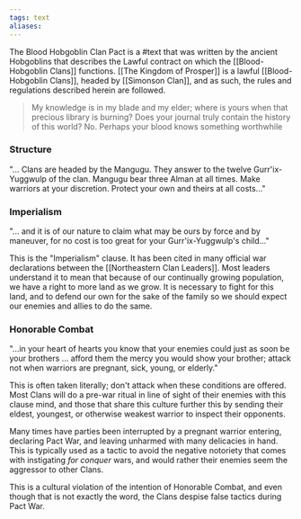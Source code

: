 ```yaml
---
tags: text
aliases:
---
```


The Blood Hobgoblin Clan Pact is a #text that was written by the ancient Hobgoblins that describes the Lawful contract on which the [[Blood-Hobgoblin Clans]] functions. [[The Kingdom of Prosper]] is a lawful [[Blood-Hobgoblin Clans]], headed by [[Simonson Clan]], and as such, the rules and regulations described herein are followed. 

> My knowledge is in my blade and my elder; where is yours when that precious library is burning? Does your journal truly contain the history of this world? No. Perhaps your blood knows something worthwhile

### Structure
"... Clans are headed by the Mangugu. They answer to the twelve Gurr'ix-Yuggwulp of the clan. Mangugu bear three Alman at all times. Make warriors at your discretion. Protect your own and theirs at all costs..."

### Imperialism

"... and it is of our nature to claim what may be ours by force and by maneuver, for no cost is too great for your Gurr'ix-Yuggwulp's child..."

This is the "Imperialism" clause. It has been cited in many official war declarations between the [[Northeastern Clan Leaders]]. Most leaders understand it to mean that because of our continually growing population, we have a right to more land as we grow. It is necessary to fight for this land, and to defend our own for the sake of the family so we should expect our enemies and allies to do the same.

### Honorable Combat

"...in your heart of hearts you know that your enemies could just as soon be your brothers ... afford them the mercy you would show your brother; attack not when warriors are pregnant, sick, young, or elderly."

This is often taken literally; don't attack when these conditions are offered. Most Clans will do a pre-war ritual in line of sight of their enemies with this clause mind, and those that share this culture further this by sending their eldest, youngest, or otherwise weakest warrior to inspect their opponents. 

Many times have parties been interrupted by a pregnant warrior entering, declaring Pact War, and leaving unharmed with many delicacies in hand. This is typically used as a tactic to avoid the negative notoriety that comes with instigating *for conquer* wars, and would rather their enemies seem the aggressor to other Clans.

This is a cultural violation of the intention of Honorable Combat, and even though that is not exactly the word, the Clans despise false tactics during Pact War.